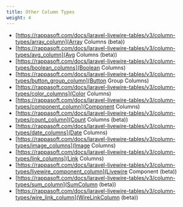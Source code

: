 ```yaml
---
title: Other Column Types
weight: 4
---
```


- [https://rappasoft.com/docs/laravel-livewire-tables/v3/column-types/array_column](Array Columns (beta))
- [https://rappasoft.com/docs/laravel-livewire-tables/v3/column-types/avg_column](Avg Columns (beta))
- [https://rappasoft.com/docs/laravel-livewire-tables/v3/column-types/boolean_columns](Boolean Columns)
- [https://rappasoft.com/docs/laravel-livewire-tables/v3/column-types/button_group_column](Button Group Columns)
- [https://rappasoft.com/docs/laravel-livewire-tables/v3/column-types/color_columns](Color Columns)
- [https://rappasoft.com/docs/laravel-livewire-tables/v3/column-types/component_column](Component Columns)
- [https://rappasoft.com/docs/laravel-livewire-tables/v3/column-types/count_column](Count Columns (beta))
- [https://rappasoft.com/docs/laravel-livewire-tables/v3/column-types/date_columns](Date Columns)
- [https://rappasoft.com/docs/laravel-livewire-tables/v3/column-types/image_columns](Image Columns)
- [https://rappasoft.com/docs/laravel-livewire-tables/v3/column-types/link_columns](Link Columns)
- [https://rappasoft.com/docs/laravel-livewire-tables/v3/column-types/livewire_component_column](Livewire Component (beta))
- [https://rappasoft.com/docs/laravel-livewire-tables/v3/column-types/sum_column](SumColumn (beta))
- [https://rappasoft.com/docs/laravel-livewire-tables/v3/column-types/wire_link_column](WireLinkColumn (beta))
